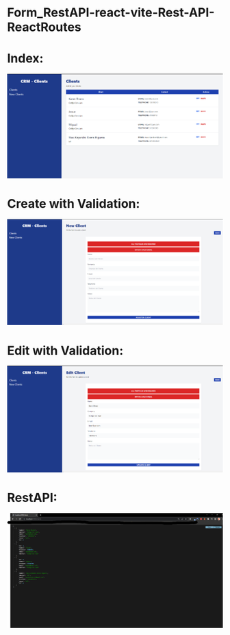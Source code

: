 # Form_RestAPI-react-vite-Rest-API-ReactRoutes

# Index:
![alt text](public/Form_RestAPI.png)

# Create with Validation:
![alt text](public/Form_RestAPI_Create.png)

# Edit with Validation:
![alt text](public/Form_RestAPI_Edit.png)

# RestAPI:
![alt text](public/Form_RestAPI_api.png)

